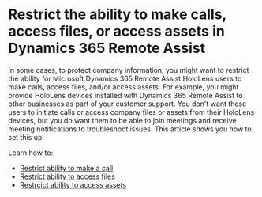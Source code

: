 

# Restrict the ability to make calls, access files, or access assets in Dynamics 365 Remote Assist

In some cases, to protect company information, you might want to restrict the ability for Microsoft Dynamics 365 Remote Assist HoloLens users to make calls, access files, and/or 
access assets. For example, you might provide HoloLens devices installed with Dynamics 365 Remote Assist to other businesses as part of your customer support. You don't want these users to initiate calls or access company files or assets from their HoloLens devices, but you do want them to be able to join meetings and receive meeting notifications to troubleshoot issues. This article shows you how to set this up. 

Learn how to:

- [Restrict ability to make a call](restricted-mode-calling.md)
- [Restrict ability to access files](restricted-mode-files.md)
- [Restrcict ability to access assets](restricted-mode-assets.md)
